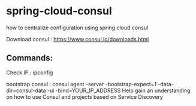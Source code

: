 # spring-cloud-consul
how to centralize configuration using spring cloud consul

Download consul :  https://www.consul.io/downloads.html

Commands:
-------------------------

Check IP : ipconfig


bootstrap consul : consul agent -server -bootstrap-expect=1 -data-dir=consul-data -ui -bind=YOUR_IP_ADDRESS
Help gain an understanding on how to use Consul and projects based on Service Discovery